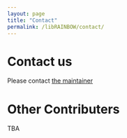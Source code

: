 ```yaml
---
layout: page
title: "Contact"
permalink: /libRAINBOW/contact/
---
```

# Contact us

Please contact [the maintainer](https://di.ku.dk/Ansatte/forskere/?pure=da/persons/566411)

# Other Contributers
TBA